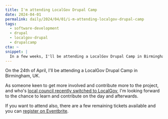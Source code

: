 ```yaml
---
title: I'm attending LocalGov Drupal Camp
date: 2024-04-01
permalink: daily/2024/04/01/i-m-attending-localgov-drupal-camp
tags:
  - software-development
  - drupal
  - localgov-drupal
  - drupalcamp
cta: ~
snippet: |
  In a few weeks, I'll be attending a LocalGov Drupal Camp in Birmingham, UK.
---
```


On the 24th of April, I'll be attending a LocalGov Drupal Camp in Birmingham, UK.

As someone keen to get more involved and contribute more to the project, and who's [local council recently switched to LocalGov][newport], I'm looking forward to the chance to learn and contribute on the day and afterwards.

If you want to attend also, there are a few remaining tickets available and you can [register on Eventbrite][event].

[event]: https://www.eventbrite.co.uk/e/localgov-drupal-camp-2024-tickets-847025314517
[newport]: {{site.url}}/daily/2024/03/25/newport-city-council-running-localgov-drupal
